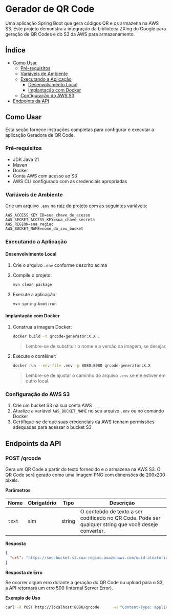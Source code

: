 # Gerador de QR Code


Uma aplicação Spring Boot que gera códigos QR e os armazena na AWS S3. Este projeto demonstra a integração da biblioteca ZXing do Google para geração de QR Codes e do S3 da AWS para armazenamento.

## Índice

- [Como Usar](#como-usar)
    - [Pré-requisitos](#pré-requisitos)
    - [Variáveis de Ambiente](#variáveis-de-ambiente)
    - [Executando a Aplicação](#executando-a-aplicação)
        - [Desenvolvimento Local](#desenvolvimento-local)
        - [Implantação com Docker](#implantação-com-docker)
    - [Configuração do AWS S3](#configuração-do-aws-s3)
- [Endpoints da API](#endpoints-da-api)

## Como Usar

Esta seção fornece instruções completas para configurar e executar a aplicação Geradora de QR Code.

### Pré-requisitos

- JDK Java 21
- Maven
- Docker
- Conta AWS com acesso ao S3
- AWS CLI configurado com as credenciais apropriadas

### Variáveis de Ambiente

Crie um arquivo `.env` na raiz do projeto com as seguintes variáveis:

```env
AWS_ACCESS_KEY_ID=sua_chave_de_acesso
AWS_SECRET_ACCESS_KEY=sua_chave_secreta
AWS_REGION=sua_regiao
AWS_BUCKET_NAME=nome_do_seu_bucket
```

### Executando a Aplicação

#### Desenvolvimento Local

1. Crie o arquivo `.env` conforme descrito acima
2. Compile o projeto:

   ```bash
   mvn clean package
   ```

3. Execute a aplicação:

   ```bash
   mvn spring-boot:run
   ```

#### Implantação com Docker

1. Construa a imagem Docker:

   ```bash
   docker build -t qrcode-generator:X.X .
   ```

   > Lembre-se de substituir o nome e a versão da imagem, se desejar.

2. Execute o contêiner:

   ```bash
   docker run --env-file .env -p 8080:8080 qrcode-generator:X.X
   ```

   > Lembre-se de ajustar o caminho do arquivo `.env` se ele estiver em outro local.

### Configuração do AWS S3

1. Crie um bucket S3 na sua conta AWS
2. Atualize a variável `AWS_BUCKET_NAME` no seu arquivo `.env` ou no comando Docker
3. Certifique-se de que suas credenciais da AWS tenham permissões adequadas para acessar o bucket S3


## Endpoints da API

### POST /qrcode

Gera um QR Code a partir do texto fornecido e o armazena na AWS S3. O QR Code será gerado como uma imagem PNG com dimensões de 200x200 pixels.

**Parâmetros**

| Nome   | Obrigatório | Tipo   | Descrição |
|--------|-------------|--------|-----------|
| `text` | sim         | string | O conteúdo de texto a ser codificado no QR Code. Pode ser qualquer string que você deseje converter. |

**Resposta**

```json
{
  "url": "https://seu-bucket.s3.sua-regiao.amazonaws.com/uuid-aleatorio"
}
```

**Resposta de Erro**

Se ocorrer algum erro durante a geração do QR Code ou upload para o S3, a API retornará um erro 500 (Internal Server Error).

**Exemplo de Uso**

```bash
curl -X POST http://localhost:8080/qrcode      -H "Content-Type: application/json"      -d '{"text": "https://example.com"}'
```

